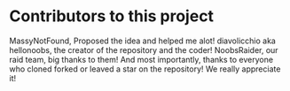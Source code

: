 # Contributors to this project
MassyNotFound, Proposed the idea and helped me alot!
diavolicchio aka hellonoobs, the creator of the repository and the coder!
NoobsRaider, our raid team, big thanks to them!
And most importantly,
thanks to everyone who cloned forked or leaved a star on the repository! We really appreciate it!
